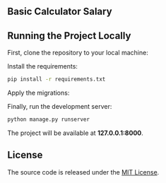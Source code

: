 ## Basic Calculator Salary


## Running the Project Locally

First, clone the repository to your local machine:

Install the requirements:

```bash
pip install -r requirements.txt
```

Apply the migrations:

Finally, run the development server:

```bash
python manage.py runserver
```

The project will be available at **127.0.0.1:8000**.


## License

The source code is released under the [MIT License](https://github.com/isaacleal10/calculadora/blob/main/LICENSE.md).
